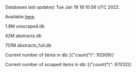 Databases last updated: Tue Jan 18 16:10:56 UTC 2022. 

Available [here](https://github.com/cbeauhilton/ash-db/releases).

1.8M	unscraped.db

92M	abstracts.db

701M	abstracts_full.db

Current number of items in db:
[{"count(*)": 93309}]

Current number of scraped items in db:
[{"count(*)": 87032}]
